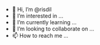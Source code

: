 - 👋 Hi, I’m @risdil
- 👀 I’m interested in ...
- 🌱 I’m currently learning ...
- 💞️ I’m looking to collaborate on ...
- 📫 How to reach me ...

<!---
risdil/risdil is a ✨ special ✨ repository because its `README.md` (this file) appears on your GitHub profile.
You can click the Preview link to take a look at your changes.
--->
